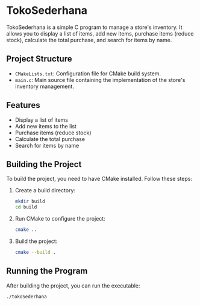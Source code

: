 # TokoSederhana

TokoSederhana is a simple C program to manage a store's inventory. It allows you to display a list of items, add new items, purchase items (reduce stock), calculate the total purchase, and search for items by name.

## Project Structure

- `CMakeLists.txt`: Configuration file for CMake build system.
- `main.c`: Main source file containing the implementation of the store's inventory management.

## Features

- Display a list of items
- Add new items to the list
- Purchase items (reduce stock)
- Calculate the total purchase
- Search for items by name

## Building the Project

To build the project, you need to have CMake installed. Follow these steps:

1. Create a build directory:
    ```sh
    mkdir build
    cd build
    ```

2. Run CMake to configure the project:
    ```sh
    cmake ..
    ```

3. Build the project:
    ```sh
    cmake --build .
    ```

## Running the Program

After building the project, you can run the executable:

```sh
./tokoSederhana
```